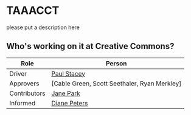 # TAAACCT
please put a description here

## Who's working on it at Creative Commons?

| Role  | Person |
| ------------- | ------------- |
| Driver  | [Paul Stacey](https://github.com/pgstacey)  |
| Approvers  | [Cable Green, Scott Seethaler, Ryan Merkley]  |
| Contributors | [Jane Park](https://github.com/janeatcc) |
| Informed | [Diane Peters](https://github.com/peterspdx) |
